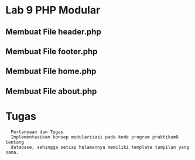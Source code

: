 # Lab 9 PHP Modular


## Membuat File header.php



## Membuat File footer.php



## Membuat File home.php



## Membuat File about.php




# Tugas 

      Pertanyaan dan Tugas
      Implementasikan konsep modularisasi pada kode program praktikum8  tentang
      database, sehingga setiap halamannya memiliki template tampilan yang  sama.